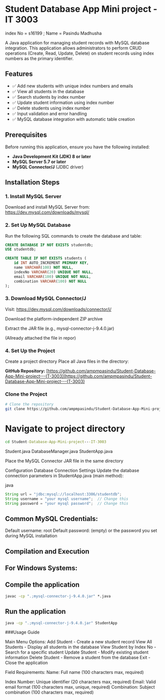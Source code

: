 # Student Database App Mini project - IT 3003
index No = s16199 ;
Name = Pasindu Madhusha

A Java application for managing student records with MySQL database integration. This application allows administrators to perform CRUD operations (Create, Read, Update, Delete) on student records using index numbers as the primary identifier.

## Features

- ✅ Add new students with unique index numbers and emails
- ✅ View all students in the database
- ✅ Search students by index number
- ✅ Update student information using index number
- ✅ Delete students using index number
- ✅ Input validation and error handling
- ✅ MySQL database integration with automatic table creation

## Prerequisites

Before running this application, ensure you have the following installed:

- **Java Development Kit (JDK) 8 or later**
- **MySQL Server 5.7 or later**
- **MySQL Connector/J** (JDBC driver)

## Installation Steps

### 1. Install MySQL Server
Download and install MySQL Server from: https://dev.mysql.com/downloads/mysql/

### 2. Set Up MySQL Database
Run the following SQL commands to create the database and table:

```sql
CREATE DATABASE IF NOT EXISTS studentdb;
USE studentdb;

CREATE TABLE IF NOT EXISTS students (
    id INT AUTO_INCREMENT PRIMARY KEY,
    name VARCHAR(100) NOT NULL,
    indexNo VARCHAR(20) UNIQUE NOT NULL,
    email VARCHAR(100) UNIQUE NOT NULL,
    combination VARCHAR(100) NOT NULL
);
```

### 3. Download MySQL Connector/J
Visit: https://dev.mysql.com/downloads/connector/j/

Download the platform-independent ZIP archive

Extract the JAR file (e.g., mysql-connector-j-9.4.0.jar)

(Allready attached the file in repor)

### 4. Set Up the Project
Create a project directory
Place all Java files in the directory:

**GitHub Repository:** [https://github.com/ampmpasindu/Student-Database-App-Mini-project---IT-3003](https://github.com/ampmpasindu/Student-Database-App-Mini-project---IT-3003)

### Clone the Project

```bash
# Clone the repository
git clone https://github.com/ampmpasindu/Student-Database-App-Mini-project---IT-3003
```

# Navigate to project directory
```cmd
cd Student-Database-App-Mini-project---IT-3003
```

Student.java
DatabaseManager.java
StudentApp.java

Place the MySQL Connector JAR file in the same directory

Configuration
Database Connection Settings
Update the database connection parameters in StudentApp.java (main method):

java
```java
String url = "jdbc:mysql://localhost:3306/studentdb";
String username = "your mysql username";  // Change this
String password = "your mysql password";  // Change this
```

## Common MySQL Credentials:
Default username: root
Default password: (empty) or the password you set during MySQL installation

## Compilation and Execution
## For Windows Systems:
## Compile the application
```cmd
javac -cp ".;mysql-connector-j-9.4.0.jar" *.java
```

## Run the application
```cmd
java -cp ".;mysql-connector-j-9.4.0.jar" StudentApp
```

###Usage Guide

Main Menu Options:
Add Student - Create a new student record
View All Students - Display all students in the database
View Student by Index No - Search for a specific student
Update Student - Modify existing student information
Delete Student - Remove a student from the database
Exit - Close the application

Field Requirements:
Name: Full name (100 characters max, required)

Index Number: Unique identifier (20 characters max, required)
Email: Valid email format (100 characters max, unique, required)
Combination: Subject combination (100 characters max, required)
